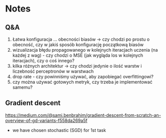 # Notes

## Q&A

1. Łatwa konfiguracja ... obecności biasów -> czy chodzi po prostu o obecność, czy w jakiś sposób
   konfigurację początkową biasów
2. wizualizacja błędu propagowanego w kolejnych iteracjach uczenia (na każdej z wag) - czy chodzi o
   MSE (jak wygląda los w kolejnych iteracjach), czy o coś innego?
3. kilka różnych architektur -> czy chodzi jedynie o ilość warstw i liczebność perceptronów w
   warstwach
4. drop rate - czy powinniśmy używać, aby zapobiegać overfittingowi?
5. czy można używać gotowych metryk, czy trzeba je implementować samemu?

## Gradient descent

https://medium.com/@sami.benbrahim/gradient-descent-from-scratch-an-overview-of-gd-variants-f558da269a5f

- we have chosen stochastic (SGD) for 1st task